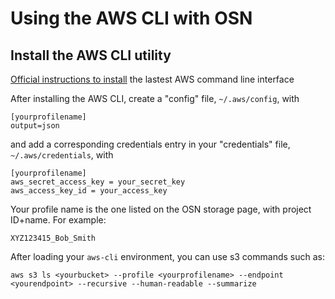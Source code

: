 # Using the AWS CLI with OSN

## Install the AWS CLI utility
[Official instructions to install](https://docs.aws.amazon.com/cli/latest/userguide/getting-started-install.html) the lastest AWS command line interface 

After installing the AWS CLI, create a  "config" file, `~/.aws/config`, with
```
[yourprofilename]
output=json
```

and add a corresponding credentials entry in your "credentials" file, `~/.aws/credentials`, with
```
[yourprofilename]
aws_secret_access_key = your_secret_key
aws_access_key_id = your_access_key
```

Your profile name is the one listed on the OSN storage page, with project ID+name.  For example:
```
XYZ123415_Bob_Smith
```

After loading your `aws-cli` environment, you can use s3 commands such as:
```
aws s3 ls <yourbucket> --profile <yourprofilename> --endpoint <yourendpoint> --recursive --human-readable --summarize
```





